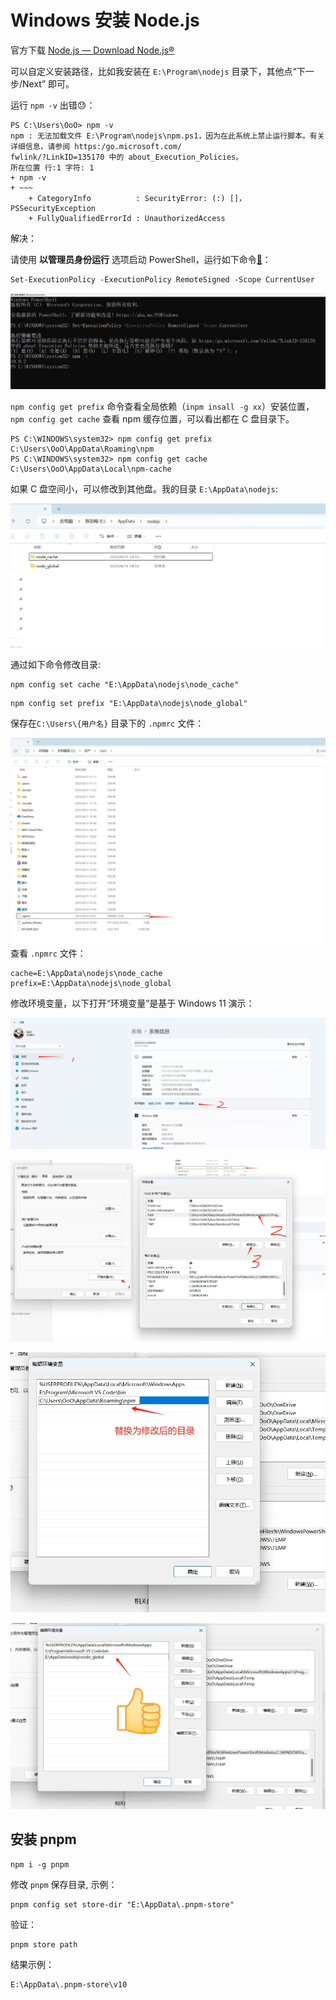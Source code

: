 # Windows 安装 Node.js

官方下载 [Node.js — Download Node.js®](https://nodejs.org/zh-cn/download/)

可以自定义安装路径，比如我安装在 `E:\Program\nodejs` 目录下，其他点“下一步/Next” 即可。

运行 `npm -v` 出错😓：

```shell
PS C:\Users\OoO> npm -v
npm : 无法加载文件 E:\Program\nodejs\npm.ps1，因为在此系统上禁止运行脚本。有关详细信息，请参阅 https:/go.microsoft.com/
fwlink/?LinkID=135170 中的 about_Execution_Policies。
所在位置 行:1 字符: 1
+ npm -v
+ ~~~
    + CategoryInfo          : SecurityError: (:) []，PSSecurityException
    + FullyQualifiedErrorId : UnauthorizedAccess
```

解决：

请使用 **以管理员身份运行** 选项启动 PowerShell，运行如下命令[🔗](https://learn.microsoft.com/zh-cn/powershell/module/microsoft.powershell.core/about/about_execution_policies?view=powershell-7.5)：

```shell
Set-ExecutionPolicy -ExecutionPolicy RemoteSigned -Scope CurrentUser
```


![](./src/20250415114341.png)

`npm config get prefix` 命令查看全局依赖（`inpm insall -g xx`）安装位置，`npm config get cache` 查看 npm 缓存位置，可以看出都在 C 盘目录下。

```shell
PS C:\WINDOWS\system32> npm config get prefix
C:\Users\OoO\AppData\Roaming\npm
PS C:\WINDOWS\system32> npm config get cache
C:\Users\OoO\AppData\Local\npm-cache
```

如果 C 盘空间小，可以修改到其他盘。我的目录 `E:\AppData\nodejs`:

![](./src/20250415141829.png)

通过如下命令修改目录:

```shell
npm config set cache "E:\AppData\nodejs\node_cache"
```

```shell
npm config set prefix "E:\AppData\nodejs\node_global"
```

保存在`C:\Users\{用户名}` 目录下的 `.npmrc` 文件：

![](./src/20250415142302.png)
查看 `.npmrc` 文件：

```shell
cache=E:\AppData\nodejs\node_cache
prefix=E:\AppData\nodejs\node_global
```

修改环境变量，以下打开“环境变量”是基于 Windows 11 演示：

![](./src/20250415142654.png)

![](./src/20250415142755.png)

![](./src/20250415142912.png)

![](./src/20250415143021.png)

## 安装 pnpm

```shell
npm i -g pnpm
```

修改 `pnpm` 保存目录, 示例：

```shell
pnpm config set store-dir "E:\AppData\.pnpm-store"
```

验证：

```shell
pnpm store path  
```

结果示例：

```shell
E:\AppData\.pnpm-store\v10
```

